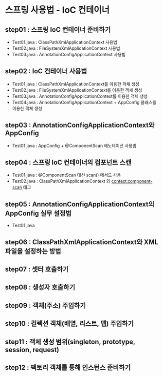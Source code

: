 # 스프링 사용법 - IoC 컨테이너
## step01 : 스프링 IoC 컨테이너 준비하기
- Test01.java : ClassPathXmlApplicationContext 사용법
- Test02.java : FileSystemXmlApplicationContext 사용법
- Test03.java : AnnotationConfigApplicationContext 사용법

## step02 : IoC 컨테이너 사용법
- Test01.java : ClassPathXmlApplicationContext를 이용한 객체 생성
- Test02.java : FileSystemXmlApplicationContext를 이용한 객체 생성
- Test03.java : AnnotationConfigApplicationContext를 이용한 객체 생성
- Test04.java : AnnotationConfigApplicationContext + AppConfig 클래스를 이용한 객체 생성

## step03 : AnnotationConfigApplicationContext와 AppConfig
- Test01.java : AppConfig + @ComponentScan 애노테이션 사용법

## step04 : 스프링 IoC 컨테이너의 컴포넌트 스캔 
- Test01.java : @ComponentScan 대신 scan() 메서드 사용
- Test02.java : ClassPathXmlApplicationContext 와 <context:component-scan> 태그

## step05 : AnnotationConfigApplicationContext의 AppConfig 실무 설정법 
- Test01.java

## step06 : ClassPathXmlApplicationContext와 XML 파일을 설정하는 방법
## step07 : 셋터 호출하기
## step08 : 생성자 호출하기
## step09 : 객체(주소) 주입하기  
## step10 : 컬렉션 객체(배열, 리스트, 맵) 주입하기 
## step11 : 객체 생성 범위(singleton, prototype, session, request)   
## step12 : 팩토리 객체를 통해 인스턴스 준비하기   
   
   
   
   
   
   
   
   
   
   
